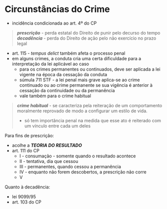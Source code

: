 # Circunstâncias do Crime
- incidência condicionada ao art. 4º do CP

> **_prescrição_** - perda estatal do Direito de punir pelo decurso do tempo
> **_decadência_** - perda do Direito de ação pelo não exercício no prazo legal

- art. 115 - _tempus delict_ também afeta o processo penal
- em alguns crimes, a conduta cria uma certa dificuldade para a interpretação da lei aplicável ao caso
  - para os crimes permanentes ou continuados, deve ser aplicada a lei vigente na época da cessação da conduta
  - súmula 711 STF - a lei penal mais grave aplica-se ao crime continuado ou ao crime permanente se sua vigência é anterior à cessação da continuidade ou da permanência
  - vale também para o crime habitual

> **_crime habitual_** - se caracteriza pela reiteração de um comportamento moralmente reprovado de modo a configurar um estilo de vida.
> - só tem importância penal na medida que esse ato é reiterado com um vínculo entre cada um deles

Para fins de prescrição:
- acolhe a **_TEORIA DO RESULTADO_**
- art. 111 do CP
  - I - consumação - somente quando o resultado acontece
  - II - tentativa, dia que cessou
  - III - permanentes, quando cessou a permanência
  - IV - enquanto não forem descobertos, a prescrição não corre
  - V

Quanto à decadência:
- lei 9099/95
- art. 103 do CP
